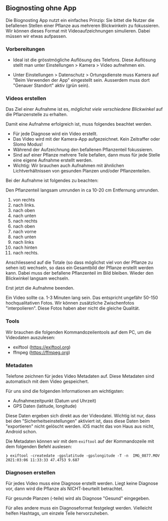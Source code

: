 ## Biognosting ohne App 

Die Biognosting App nutzt ein einfaches Prinzip: Sie bittet die Nutzer die befallenen Stellen einer Pflanze aus mehreren Blickwinkeln zu fokussieren. Wir können dieses Format mit Videoaufzeichnungen simulieren. Dabei müssen wir etwas aufpassen.

### Vorbereitungen

- Ideal ist die grösstmögliche Auflösung des Telefons. Diese Auflösung stellt man unter Einstellungen > Kamera > Video aufnehmen ein. 

- Unter Einstellungen > Datenschutz > Ortungsdienste muss Kamera auf "Beim Verwenden der App" eingestellt sein. Ausserdem muss dort "Genauer Standort" aktiv (grün sein).

### Videos erstellen

Das Ziel einer Aufnahme ist es, *möglichst viele verschiedene Blickwinkel* auf die Pflanzenstelle zu erhalten. 

Damit eine Aufnahme erfolgreich ist, muss folgendes beachtet werden.

- Für jede Diagnose wird ein Video erstellt. 
- Das Video wird mit der Kamera-App aufgezeichnet. Kein Zeitraffer oder Slomo Modus!
- Während der Aufzeichnung den befallenen Pflanzenteil fokussieren.
- Sind auf einer Pflanze mehrere Teile befallen, dann muss für jede Stelle eine eigene Aufnahme erstellt werden. 
- Wichtig: Wir brauchen auch Aufnahmen mit ähnlichen Lichtverhältnissen von gesunden Planzen und/oder Pflanzenteilen. 

Bei der Aufnahme ist folgendes zu beachten: 

Den Pflanzenteil langsam umrunden in ca 10-20 cm Entfernung umrunden.

1. von rechts 
2. nach links. 
2. nach oben 
3. nach unten
4. nach rechts
5. nach oben 
6. nach vorne
7. nach unten
8. nach links 
9. nach hinten
10. nach rechts.

Anschliessend auf die Totale (so dass möglichst viel von der Pflanze zu sehen ist) wechseln, so dass ein Gesamtbild der Pflanze erstellt werden kann. Dabei muss der befallene Pflanzenteil im Bild bleiben. 
Wieder den Blickwinkel langsam wechseln. 

Erst jetzt die Aufnahme beenden. 

Ein Video sollte ca. 1-3 Minuten lang sein. Das entspricht ungefähr 50-150 hochqualitativen Fotos. Wir können zusätzliche Zwischenfotos "interpolieren". Diese Fotos haben aber nicht die gleiche Qualität. 

### Tools

Wir brauchen die folgenden Kommandozeilentools auf dem PC, um die Videodaten auszulesen: 

- exiftool (https://exiftool.org)
- ffmpeg (https://ffmpeg.org)

### Metadaten

Telefone zeichnen für jedes Video Metadaten auf. Diese Metadaten sind automatisch mit dem Video gespeichert. 

Für uns sind die folgenden Informationen am wichtigsten: 

- Aufnahmezeitpunkt (Datum und Uhrzeit)
- GPS Daten (latitude, longitude)

Diese Daten ergeben sich direkt aus der Videodatei. Wichtig ist nur, dass bei den "Sicherheitseinstellungen" aktiviert ist, dass diese Daten beim "exportieren" nicht gelöscht werden. iOS macht das von Haus aus nicht, Android schon. 

Die Metadaten können wir mit dem `exiftool` auf der Kommandozeile mit dem folgenden Befehl auslesen: 

```
❯ exiftool -createdate -gpslatitude -gpslongitude -T -n  IMG_0877.MOV 
2021:03:06 11:33:33	47.4753	9.687
```

### Diagnosen erstellen

Für jedes Video muss eine Diagnose erstellt werden. Liegt keine Diagnose vor, dann wird die Pflanze als NICHT-beurteilt betrachtet. 

Für gesunde Planzen (-teile) wird als Diagnose "Gesund" eingegeben. 

Für alles andere muss ein Diagnoseformat festgelegt werden. Vielleicht helfen Hashtags, um einzele Teile hervorzuheben.
